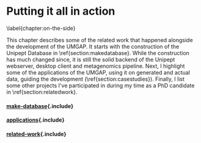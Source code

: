 # Putting it all in action
\label{chapter:on-the-side}

This chapter describes some of the related work that happened alongside
the development of the UMGAP. It starts with the construction of the
Unipept Database in \ref{section:makedatabase}. While the construction
has much changed since, it is still the solid backend of the Unipept
webserver, desktop client and metagenomics pipeline. Next, I highlight
some of the applications of the UMGAP, using it on generated and actual
data, guiding the development (\ref{section:casestudies}). Finally, I
list some other projects I've participated in during my time as a PhD
candidate in \ref{section:relatedwork}.

#### [make-database](make-database.md){.include}

#### [applications](applications.md){.include}

#### [related-work](related-work.md){.include}
